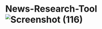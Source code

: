 # News-Research-Tool![Screenshot (116)](https://github.com/user-attachments/assets/a03d6894-b430-4fcc-b8fd-3d3b8646fc66)
